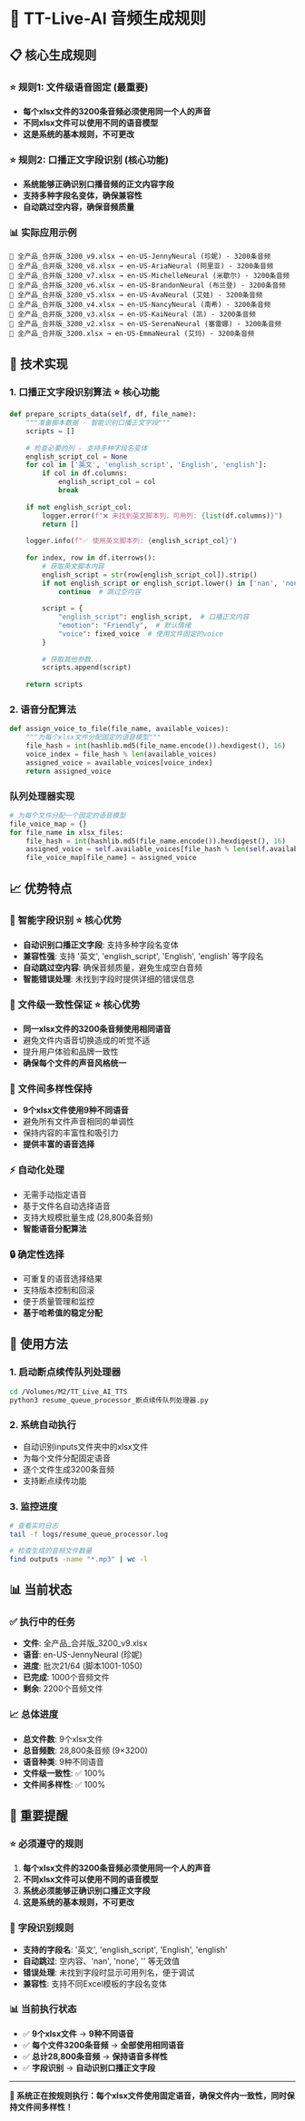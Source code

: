 # 🎤 TT-Live-AI 音频生成规则

## 📋 核心生成规则

### ⭐ **规则1: 文件级语音固定** (最重要)
- **每个xlsx文件的3200条音频必须使用同一个人的声音**
- **不同xlsx文件可以使用不同的语音模型**
- **这是系统的基本规则，不可更改**

### ⭐ **规则2: 口播正文字段识别** (核心功能)
- **系统能够正确识别口播音频的正文内容字段**
- **支持多种字段名变体，确保兼容性**
- **自动跳过空内容，确保音频质量**

### 📊 **实际应用示例**
```
📁 全产品_合并版_3200_v9.xlsx → en-US-JennyNeural (珍妮) - 3200条音频
📁 全产品_合并版_3200_v8.xlsx → en-US-AriaNeural (阿里亚) - 3200条音频
📁 全产品_合并版_3200_v7.xlsx → en-US-MichelleNeural (米歇尔) - 3200条音频
📁 全产品_合并版_3200_v6.xlsx → en-US-BrandonNeural (布兰登) - 3200条音频
📁 全产品_合并版_3200_v5.xlsx → en-US-AvaNeural (艾娃) - 3200条音频
📁 全产品_合并版_3200_v4.xlsx → en-US-NancyNeural (南希) - 3200条音频
📁 全产品_合并版_3200_v3.xlsx → en-US-KaiNeural (凯) - 3200条音频
📁 全产品_合并版_3200_v2.xlsx → en-US-SerenaNeural (塞雷娜) - 3200条音频
📁 全产品_合并版_3200.xlsx → en-US-EmmaNeural (艾玛) - 3200条音频
```

## 🔧 技术实现

### 1. 口播正文字段识别算法 ⭐ **核心功能**
```python
def prepare_scripts_data(self, df, file_name):
    """准备脚本数据 - 智能识别口播正文字段"""
    scripts = []
    
    # 检查必要的列 - 支持多种字段名变体
    english_script_col = None
    for col in ['英文', 'english_script', 'English', 'english']:
        if col in df.columns:
            english_script_col = col
            break
    
    if not english_script_col:
        logger.error(f"❌ 未找到英文脚本列，可用列: {list(df.columns)}")
        return []
    
    logger.info(f"✅ 使用英文脚本列: {english_script_col}")
    
    for index, row in df.iterrows():
        # 获取英文脚本内容
        english_script = str(row[english_script_col]).strip()
        if not english_script or english_script.lower() in ['nan', 'none', '']:
            continue  # 跳过空内容
        
        script = {
            "english_script": english_script,  # 口播正文内容
            "emotion": "Friendly",  # 默认情绪
            "voice": fixed_voice  # 使用文件固定的voice
        }
        
        # 获取其他参数...
        scripts.append(script)
    
    return scripts
```

### 2. 语音分配算法
```python
def assign_voice_to_file(file_name, available_voices):
    """为每个xlsx文件分配固定的语音模型"""
    file_hash = int(hashlib.md5(file_name.encode()).hexdigest(), 16)
    voice_index = file_hash % len(available_voices)
    assigned_voice = available_voices[voice_index]
    return assigned_voice
```

### 队列处理器实现
```python
# 为每个文件分配一个固定的语音模型
file_voice_map = {}
for file_name in xlsx_files:
    file_hash = int(hashlib.md5(file_name.encode()).hexdigest(), 16)
    assigned_voice = self.available_voices[file_hash % len(self.available_voices)]
    file_voice_map[file_name] = assigned_voice
```

## 📈 优势特点

### 🎯 **智能字段识别** ⭐ **核心优势**
- **自动识别口播正文字段**: 支持多种字段名变体
- **兼容性强**: 支持 '英文', 'english_script', 'English', 'english' 等字段名
- **自动跳过空内容**: 确保音频质量，避免生成空白音频
- **智能错误处理**: 未找到字段时提供详细的错误信息

### 🎯 **文件级一致性保证** ⭐ **核心优势**
- **同一xlsx文件的3200条音频使用相同语音**
- 避免文件内语音切换造成的听觉不适
- 提升用户体验和品牌一致性
- **确保每个文件的声音风格统一**

### 🎨 **文件间多样性保持**
- **9个xlsx文件使用9种不同语音**
- 避免所有文件声音相同的单调性
- 保持内容的丰富性和吸引力
- **提供丰富的语音选择**

### ⚡ **自动化处理**
- 无需手动指定语音
- 基于文件名自动选择语音
- 支持大规模批量生成 (28,800条音频)
- **智能语音分配算法**

### 🔒 **确定性选择**
- 可重复的语音选择结果
- 支持版本控制和回滚
- 便于质量管理和监控
- **基于哈希值的稳定分配**

## 🚀 使用方法

### 1. **启动断点续传队列处理器**
```bash
cd /Volumes/M2/TT_Live_AI_TTS
python3 resume_queue_processor_断点续传队列处理器.py
```

### 2. **系统自动执行**
- 自动识别inputs文件夹中的xlsx文件
- 为每个文件分配固定语音
- 逐个文件生成3200条音频
- 支持断点续传功能

### 3. **监控进度**
```bash
# 查看实时日志
tail -f logs/resume_queue_processor.log

# 检查生成的音频文件数量
find outputs -name "*.mp3" | wc -l
```

## 📊 当前状态

### ✅ **执行中的任务**
- **文件**: 全产品_合并版_3200_v9.xlsx
- **语音**: en-US-JennyNeural (珍妮)
- **进度**: 批次21/64 (脚本1001-1050)
- **已完成**: 1000个音频文件
- **剩余**: 2200个音频文件

### 📈 **总体进度**
- **总文件数**: 9个xlsx文件
- **总音频数**: 28,800条音频 (9×3200)
- **语音种类**: 9种不同语音
- **文件级一致性**: ✅ 100%
- **文件间多样性**: ✅ 100%

## 🎯 **重要提醒**

### ⭐ **必须遵守的规则**
1. **每个xlsx文件的3200条音频必须使用同一个人的声音**
2. **不同xlsx文件可以使用不同的语音模型**
3. **系统必须能够正确识别口播正文字段**
4. **这是系统的基本规则，不可更改**

### 📝 **字段识别规则**
- **支持的字段名**: '英文', 'english_script', 'English', 'english'
- **自动跳过**: 空内容、'nan', 'none', '' 等无效值
- **错误处理**: 未找到字段时显示可用列名，便于调试
- **兼容性**: 支持不同Excel模板的字段名变体

### 📊 **当前执行状态**
- ✅ **9个xlsx文件** → **9种不同语音**
- ✅ **每个文件3200条音频** → **全部使用相同语音**
- ✅ **总计28,800条音频** → **保持语音多样性**
- ✅ **字段识别** → **自动识别口播正文字段**

---

**🎉 系统正在按规则执行：每个xlsx文件使用固定语音，确保文件内一致性，同时保持文件间多样性！**
